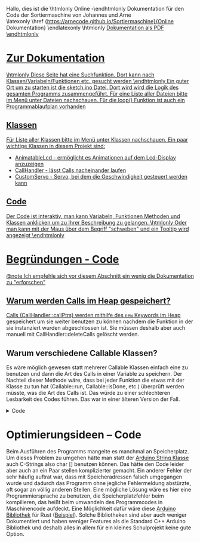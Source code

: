 Hallo, dies ist die \htmlonly Online -\endhtmlonly Dokumentation für den Code der Sortiermaschine von Johannes und Arne   
\latexonly \href {https://arnecode.github.io/Sortiermaschine}{Online Dokumentation} \endlatexonly
\htmlonly <a href="https://arnecode.github.io/Sortiermaschine/refman.pdf">Dokumentation als PDF \endhtmlonly
# Zur Dokumentation
\htmlonly Diese Seite hat eine Suchfunktion. Dort kann nach Klassen/Variabeln/Funktionen etc. gesucht werden  \endhtmlonly
Ein guter Ort um zu starten ist die sketch.ino Datei. Dort wird wird die Logik des gesamten Programms zusammengeführt. Für eine Liste aller Dateien bitte im Menü unter Dateien nachschauen.
Für die loop() Funktion ist auch ein Programmablaufplan vorhanden
## Klassen
Für Liste aller Klassen bitte im Menü unter Klassen nachschauen. 
Ein paar wichtige Klassen in diesem Projekt sind:
- AnimatableLcd - ermöglicht es Animationen auf dem Lcd-Display anzuzeigen
- CallHandler - lässt Calls nacheinander laufen
- CustomServo - Servo, bei dem die Geschwindigkeit gesteuert werden kann  
## Code
Der Code ist interaktiv, man kann Variabeln, Funktionen Methoden und Klassen anklicken um zu Ihrer Beschreibung zu gelangen. \htmlonly Oder man kann mit der Maus über dem Begriff "schweben" und ein Tooltip wird angezeigt \endhtmlonly

# Begründungen - Code 
@note Ich empfehle sich vor diesem Abschnitt ein wenig die Dokumentation zu "erforschen"

## Warum werden Calls im Heap gespeichert?
Calls (CallHandler::callPtrs) werden mithilfe des ```new``` Keywords im <a href="https://www.geeksforgeeks.org/stack-vs-heap-memory-allocation/" target="_blank">Heap</a> gespeichert um sie weiter benutzen zu können nachdem die Funktion in der sie instanziert wurden abgeschlossen ist. Sie müssen deshalb aber auch manuell mit CallHandler::deleteCalls gelöscht werden.
## Warum verschiedene Callable Klassen? 

Es wäre möglich gewesen statt mehrerer Callable Klassen einfach eine zu benutzen und dann die Art des Calls in einer Variable zu speichern. Der Nachteil dieser Methode wäre, dass bei jeder Funktion die etwas mit der Klasse zu tun hat (Callable::run, Callable::isDone, etc.) überprüft werden müsste, was die Art des Calls ist. Das würde zu einer schlechteren Lesbarkeit des Codes führen. Das war in einer älteren Version der Fall.
<details>
<summary>Code</summary>
\code{.cpp}
class LcdHandler {
  public:
    enum AnimType {
      DOT,
      LOADING,
      NO_ANIMATION
    };
    struct LcdString {
      long duration;
      AnimType animType;
      String text;
      LcdString(String text, long duration, AnimType animType = NO_ANIMATION): text(text), duration(duration), animType(animType) {}
      operator String() const {
        return text;
      }
    };
    bool running = false;
  private:
    LcdString * currString;
    long t;
    LcdString * lastString;
    LcdString * lcdStrings;
    long stepDuration;
    long lastRefresh;
    void( * callback)(); //function pointer
  public:
    ~LcdHandler() {
      delete[] lcdStrings;
    }
    void init() {
      lcd.init();
      lcd.backlight();
      lcd.createChar(0, loading_empty_c);
      lcd.createChar(1, loading_full_c);
    }
    void setStrings(LcdString newLcdStrings[], size_t numStrings, void( * newCallback)() = NULL, int newStepDuration = 1000) {
      delete[] lcdStrings; //Speicherplatz frei machen
      lcdStrings = newLcdStrings;
      currString = newLcdStrings;
      lastString = newLcdStrings + numStrings - 1;
      t = millis();
      stepDuration = newStepDuration;
      lastRefresh = millis();
      running = true;
      callback = newCallback;
      prepareAnimation(currString);
    }
    void prepareAnimation(LcdString* currString) {
      switch (currString->animType) {
        case LOADING:
          stepDuration = currString->duration / 9;
          if (currString->text.length() > 16) {
            Serial.print("text given for loading animation is to long, text: ");
            Serial.println(*currString);
          }
          printCentered(*currString);
          lcd.setCursor(LOADING_BAR_OFFSET, 1);
          for (int i = 0; i < 8; i++) {
            lcd.write(0);
          }
          lcd.print("0% ");
          break;
        case DOT:
          printPretty(currString->text + String("   "));
          break;
        default:
          printPretty(*currString);
      }
    }
    void printCentered(String text, int length = -1, int row = 0) { //length<=16
      if (length == -1) {
        length = text.length();
      }
      int offset = (16 - length) / 2; //rundet immer ab, da int
      lcd.setCursor(offset, row);
      lcd.print(text);
    }
    void printPretty(String text) { //handelt zeilenumbrüche und schreibt zentriert
      lcd.clear();
      int length = text.length();
      if (length <= 16) {
        printCentered(text, length);
        return 0;
      }
      int spacePos = -1;
      for (int i = 15; i >= 0; i--) {
        if (text[i] == ' ') {
          spacePos = i;
          break;
        }
      }
      String row1, row2;
      if (spacePos != -1) {
        row1 = text.substring(0, spacePos);
        row2 = text.substring(spacePos + 1);
      } else {
        row1 = text.substring(0, 16);
        row2 = text.substring(16);
      }
      printCentered(row1, row1.length(), 0);
      printCentered(row2, row2.length(), 1);
    }
    void printAnimated() {
      long time = millis();
      AnimType type = currString->animType;
      if (type == DOT) {
        if ((time - lastRefresh) < stepDuration) {
          return;
        }
        lastRefresh = time;
        int numDots = ((time - t) / stepDuration) % 4;
        char dots[4];
        for (int i = 0; i < 3; i++) {
          if (i < numDots) {
            dots[i] = '.';
          } else {
            dots[i] = ' ';
          }
        }
        dots[3] = '\0';
        printPretty(currString->text + dots);
      } else if (type == LOADING) {
        short percent = (time - t) * 100 / currString->duration;
        if (time - lastRefresh > stepDuration) {
          short nToFill = percent * 8 / 100;
          if (nToFill == 0) {
            return;
          }
          lcd.setCursor(nToFill + LOADING_BAR_OFFSET - 1, 1);
          lcd.write(1);
          lastRefresh = time;
        }
        lcd.setCursor(8 + LOADING_BAR_OFFSET, 1);
        lcd.print(percent);
        lcd.print("%");
      } else {
        Serial.println("unknown animation type");
      }
    }
    void animate() {
      if (!running) {
        return;
      }
      int timePassed = millis() - t;
      if (timePassed > currString -> duration) {
        if (currString + 1 > lastString) {
          running = false;
          if (callback != NULL) {
            callback();
          }
          return;
        }
        currString++;
        t = millis();
        prepareAnimation(currString);
        return;
      }
      if (currString->animType == NO_ANIMATION) {
        return;
      }
      printAnimated();
    }
};
\endcode
</details>
 

# Optimierungsideen – Code 

Beim Ausführen des Programms mangelte es manchmal an Speicherplatz. Um dieses Problem zu umgehen hätte man statt der [Arduino String Klasse](https://www.arduino.cc/reference/de/language/variables/data-types/stringobject/) auch C-Strings also char [] benutzen können. Das hätte den Code leider aber auch an ein Paar stellen komplizierter gemacht. Ein anderer Fehler der sehr häufig auftrat war, dass mit Speicheradressen falsch umgegangen wurde und dadurch das Programm ohne jegliche Fehlermeldung abstürzte, oft sogar an völlig anderen Stellen. Eine mögliche Lösung wäre es hier eine Programmiersprache zu benutzen, die Speicherplatzfehler beim kompilieren, das heißt beim umwandeln des Programmcodes in Maschinencode aufdeckt. Eine Möglichkeit dafür wäre diese [Arduino Bibliothek](https://github.com/Rahix/avr-hal) für Rust ([Beispiel](https://creativcoder.dev/rust-on-arduino-uno)). Solche Bibliotheken sind aber auch weniger Dokumentiert und haben weniger Features als die Standard C++ Arduino Bibliothek und deshalb alles in allem für ein kleines Schulprojekt keine gute Option. 
